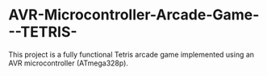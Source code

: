 # AVR-Microcontroller-Arcade-Game---TETRIS-
This project is a fully functional Tetris arcade game implemented using an AVR microcontroller (ATmega328p). 
